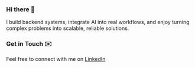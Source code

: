 ### Hi there 👋
I build backend systems, integrate AI into real workflows, and enjoy turning complex problems into scalable, reliable solutions.

### Get in Touch ✉️
Feel free to connect with me on [LinkedIn](https://www.linkedin.com/in/musky) 
